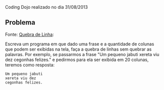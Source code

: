 Coding Dojo realizado no dia 31/08/2013

## Problema

Fonte: [Quebra de Linha](http://dojopuzzles.com/problemas/exibe/quebra-de-linha/):

Escreva um programa em que dado uma frase e a quantidade de colunas que podem ser exibidas na tela, faça a quebra de linhas sem quebrar as palavras.
Por exemplo, se passarmos a frase "Um pequeno jabuti xereta viu dez cegonhas felizes." e pedirmos para ela ser exibida em 20 colunas, teremos como resposta:

    Um pequeno jabuti
    xereta viu dez
    cegonhas felizes.
